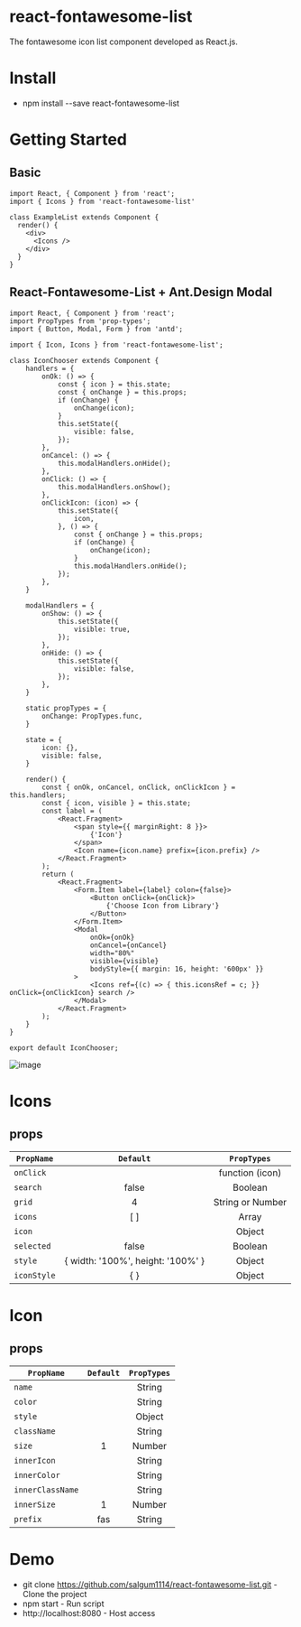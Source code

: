 # react-fontawesome-list

The fontawesome icon list component developed as React.js.

# Install

- npm install --save react-fontawesome-list

# Getting Started

## Basic
```
import React, { Component } from 'react';
import { Icons } from 'react-fontawesome-list'

class ExampleList extends Component {
  render() {
    <div>
      <Icons />
    </div>
  }
}
```

## React-Fontawesome-List + Ant.Design Modal
```
import React, { Component } from 'react';
import PropTypes from 'prop-types';
import { Button, Modal, Form } from 'antd';

import { Icon, Icons } from 'react-fontawesome-list';

class IconChooser extends Component {
    handlers = {
        onOk: () => {
            const { icon } = this.state;
            const { onChange } = this.props;
            if (onChange) {
                onChange(icon);
            }
            this.setState({
                visible: false,
            });
        },
        onCancel: () => {
            this.modalHandlers.onHide();
        },
        onClick: () => {
            this.modalHandlers.onShow();
        },
        onClickIcon: (icon) => {
            this.setState({
                icon,
            }, () => {
                const { onChange } = this.props;
                if (onChange) {
                    onChange(icon);
                }
                this.modalHandlers.onHide();
            });
        },
    }

    modalHandlers = {
        onShow: () => {
            this.setState({
                visible: true,
            });
        },
        onHide: () => {
            this.setState({
                visible: false,
            });
        },
    }

    static propTypes = {
        onChange: PropTypes.func,
    }

    state = {
        icon: {},
        visible: false,
    }

    render() {
        const { onOk, onCancel, onClick, onClickIcon } = this.handlers;
        const { icon, visible } = this.state;
        const label = (
            <React.Fragment>
                <span style={{ marginRight: 8 }}>
                    {'Icon'}
                </span>
                <Icon name={icon.name} prefix={icon.prefix} />
            </React.Fragment>
        );
        return (
            <React.Fragment>
                <Form.Item label={label} colon={false}>
                    <Button onClick={onClick}>
                        {'Choose Icon from Library'}
                    </Button>
                </Form.Item>
                <Modal
                    onOk={onOk}
                    onCancel={onCancel}
                    width="80%"
                    visible={visible}
                    bodyStyle={{ margin: 16, height: '600px' }}
                >
                    <Icons ref={(c) => { this.iconsRef = c; }} onClick={onClickIcon} search />
                </Modal>
            </React.Fragment>
        );
    }
}

export default IconChooser;
```
![image](https://user-images.githubusercontent.com/19975642/43623837-6340b80e-971e-11e8-880a-f07795ecc26f.png)

# Icons
## props

| `PropName` | `Default` | `PropTypes` |
| --- | :---: | :---: |
| `onClick` | | function (icon) |
| `search` | false | Boolean |
| `grid` | 4 | String or Number |
| `icons` | [ ] | Array |
| `icon` | | Object |
| `selected` | false | Boolean |
| `style` | { width: '100%', height: '100%' } | Object |
| `iconStyle` | { } | Object |

# Icon
## props

| `PropName` | `Default` | `PropTypes` |
| --- | :---: | :---: |
| `name` | | String |
| `color` | | String |
| `style` | | Object |
| `className` | | String |
| `size` | 1 | Number |
| `innerIcon` | | String |
| `innerColor` | | String |
| `innerClassName` | | String |
| `innerSize` | 1 | Number |
| `prefix` | fas | String |

# Demo

- git clone https://github.com/salgum1114/react-fontawesome-list.git - Clone the project
- npm start - Run script
- http://localhost:8080 - Host access


